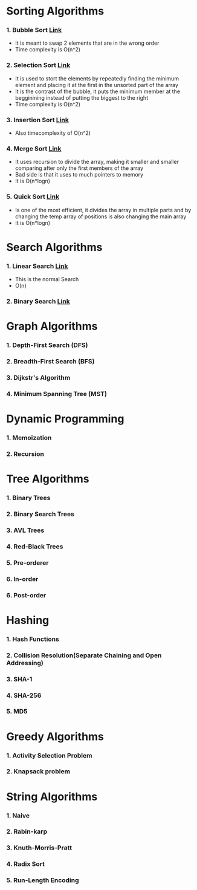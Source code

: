 # Sorting Algorithms
###  1. Bubble Sort [Link](BubbleSort/bubblesort.go)
- It is meant to swap 2 elements that are in the wrong order
- Time complexity is O(n^2)
###   2. Selection Sort [Link](SelectionSort/selectionSort.go)
- It is used to stort the elements by repeatedly finding the minimum element and placing it at the first in the unsorted part of the array
- It is the contrast of the bubble, it puts the minimum member at the begginining instead of putting the biggest to the right
- Time complexity is O(n^2)
###   3. Insertion Sort [Link](InsertionSort/insertionSort.go)
- Also timecomplexity of O(n^2)
###   4. Merge Sort [Link](MergeSort/mergeSort.go)
- It uses recursion to divide the array, making it smaller and smaller comparing after only the first members of the array
- Bad side is that it uses to much pointers to memory
- It is O(n*logn)
###   5. Quick Sort [Link](QuickSort/quickSort.go)
- Is one of the most efficient, it divides the array in multiple parts and by changing the temp array of positions is also changing the main array
- It is O(n*logn)
# Search Algorithms
###   1. Linear Search [Link](LinearSearch/linearSearch.go)
- This is the normal Search
- O(n)
###   2. Binary Search [Link](BinarySearch/binarySearch.go)
# Graph Algorithms
###  1. Depth-First Search (DFS)
###  2. Breadth-First Search (BFS)
###  3. Dijkstr's Algorithm
###  4. Minimum Spanning Tree (MST)
# Dynamic Programming
###  1. Memoization 
###  2. Recursion
# Tree Algorithms
###  1. Binary Trees
###  2. Binary Search Trees
###  3. AVL Trees
###  4. Red-Black Trees
###  5. Pre-orderer
###  6. In-order
###  6. Post-order
# Hashing
###  1. Hash Functions
###  2. Collision Resolution(Separate Chaining and Open Addressing)
###  3. SHA-1
###  4. SHA-256
###  5. MD5
# Greedy Algorithms
###  1. Activity Selection Problem
###  2. Knapsack problem
# String Algorithms
###  1. Naive
###  2. Rabin-karp
###  3. Knuth-Morris-Pratt
###  4. Radix Sort
###  5. Run-Length Encoding